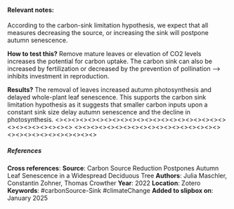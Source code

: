 #### **Relevant notes**:
According to the carbon-sink limitation hypothesis, we expect that all measures decreasing the source, or increasing the sink will postpone autumn senescence.

**How to test this?**
Remove mature leaves or elevation of CO2 levels increases the potential for carbon uptake. The carbon sink can also be increased by fertilization or decreased by the prevention of pollination --> inhibits investment in reproduction.

**Results?**
The removal of leaves increased autumn photosynthesis and delayed whole-plant leaf senescence. This supports the carbon sink limitation hypothesis as it suggests that smaller carbon inputs upon a constant sink size delay autumn senescence and the decline in photosynthesis.
<><><><><><><><><><><><><><><><><><><><><><><><><><><><><>
<><><><><><><><><><><><><><><><><><><><><><><><><><><><><>
##### References
**Cross references**: 
**Source**: Carbon Source Reduction Postpones Autumn Leaf Senescence in a Widespread Deciduous Tree
**Authors**: Julia Maschler, Constantin Zohner, Thomas Crowther
**Year**: 2022
**Location**: Zotero
**Keywords**: #carbonSource-Sink #climateChange 
**Added to slipbox on**: January 2025
